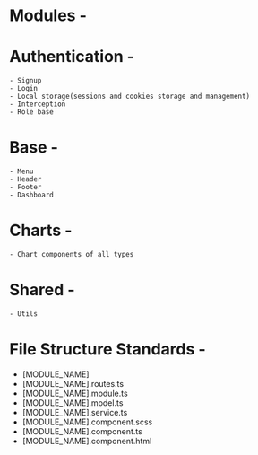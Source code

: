 # Modules - 

  # Authentication -
    - Signup
    - Login
    - Local storage(sessions and cookies storage and management)
    - Interception
    - Role base
  
  # Base -
    - Menu
    - Header
    - Footer
    - Dashboard
  
  # Charts - 
    - Chart components of all types
  
  # Shared -
    - Utils
  
  
  
  
  
  
# File Structure Standards - 

  - [MODULE_NAME]
  - [MODULE_NAME].routes.ts
  - [MODULE_NAME].module.ts
  - [MODULE_NAME].model.ts
  - [MODULE_NAME].service.ts
  - [MODULE_NAME].component.scss
  - [MODULE_NAME].component.ts
  - [MODULE_NAME].component.html
  
